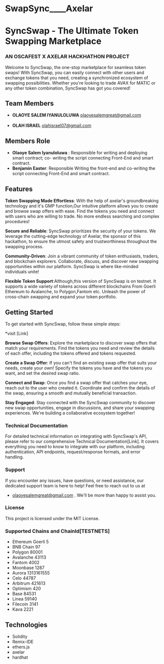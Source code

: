 # SwapSync____Axelar

# SyncSwap - The Ultimate Token Swapping Marketplace
### AN OSCAFEST X AXELAR HACKHATHON PROJECT 

Welcome to SyncSwap, the one-stop marketplace for seamless token swaps! With SyncSwap, you can easily connect with other users and exchange tokens that you need, creating a synchronized ecosystem of swapping possibilities. Whether you're looking to trade AVAX for  MATIC or any other token combination, SyncSwap has got you covered!


## Team Members
- **OLAOYE SALEM IYANULOLUWA** olaoyesalemgreat@gmail.com
<br></br>
- **OLAH ISRAEL** olahisrael07@gmail.com

## Members Role

- **Olaoye Salem Iyanuloluwa** : Responsible for writing and deploying smart contract; co- writing the script connecting Front-End and smart contract.
- **Benjamin Easter**: Responsible Writing the front-end and co-writing the script connecting Front-End and smart contract.


## Features
**Token Swapping Made Effortless**: With the help of axelar's groundbreaking technology and it's GMP function,Our intuitive platform allows you to create and browse swap offers with ease. Find the tokens you need and connect with users who are willing to trade. No more  endless searching and complex procedures!

**Secure and Reliable**: SyncSwap prioritizes the security of your tokens. We leverage the cutting-edge technology of Axelar, the sponsor of this hackathon, to ensure the utmost safety and trustworthiness throughout the swapping process.

**Community-Driven**: Join a vibrant community of token enthusiasts, traders, and blockchain explorers. Collaborate, discuss, and discover new swapping opportunities within our platform. SyncSwap is where like-minded individuals unite!

**Flexible Token Support**:Although,this version of SyncSwap is on testnet. It supports a wide variety of tokens across different blockchains
From Goerli Ethereum to Avalanche, to Polygon,Fantom etc. Unleash the power of cross-chain swapping and expand your token portfolio.

## Getting Started
To get started with SyncSwap, follow these simple steps:

*visit [Link]


**Browse Swap Offers**: Explore the marketplace to discover swap offers that match your requirements. Find the tokens you need and review the details of each offer, including the tokens offered and tokens requested.

**Create a Swap Offer**: If you can't find an existing swap offer that suits your needs, create your own! Specify the tokens you have and the tokens you want, and set the desired swap ratio.

**Connect and Swap**: Once you find a swap offer that catches your eye, reach out to the user who created it. Coordinate and confirm the details of the swap, ensuring a smooth and mutually beneficial transaction.

**Stay Engaged**: Stay connected with the SyncSwap community to discover new swap opportunities, engage in discussions, and share your swapping experiences. We're building a collaborative ecosystem together!

### Technical Documentation
For detailed technical information on integrating with SyncSwap's API, please refer to our comprehensive Technical Documentation[Link]. It covers everything you need to know to integrate with our platform, including authentication, API endpoints, request/response formats, and error handling.

### Support
If you encounter any issues, have questions, or need assistance, our dedicated support team is here to help! Feel free to reach out to us at 
* olaoyesalemgreat@gmail.com .
 We'll be more than happy to assist you.


### License
This project is licensed under the MIT License.

### Supported Chains and ChainId[TESTNETS]
* Ethereum Goerli 5
* BNB Chain 97
* Polygon  80001
* Avalanche 43113
* Fantom 4002
* Moonbase 1287
* Aurora 1313161555
* Celo 44787
* Arbitrum 421613
* Optimism 420
* Base  84531
* Linea 59140
* Filecoin 3141
* Kava 2221

## Technologies
* Solidity
* Remix-IDE
* ethers.js
* axelar
* hardhat
